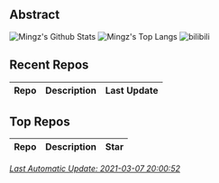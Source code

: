 ## Abstract
![Mingz's Github Stats](https://github-readme-stats.vercel.app/api?username=MingzSu&show_icons=true&hide_border=true)
![Mingz's Top Langs](https://github-readme-stats.vercel.app/api/top-langs/?username=MingzSu&layout=compact&hide_border=true)
![bilibili](https://stats.justsong.cn/api/bilibili/?id=145192576)

## Recent Repos
|Repo|Description|Last Update|
|:--|:--|:--|

## Top Repos
|Repo|Description|Star|
|:--|:--|:--|



*[Last Automatic Update: 2021-03-07 20:00:52](https://github.com/songquanpeng/songquanpeng/blob/master/help.md)*
